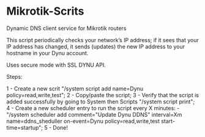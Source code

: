 # Mikrotik-Scrits

Dynamic DNS client service for Mikrotik routers

This script periodically checks your network’s IP address; if it sees that your IP address has changed, it sends (updates) the new IP address to your hostname in your Dynu account.

Uses secure mode with SSL DYNU API.

Steps: 

1 - Create a new scrit  "/system script add name=Dynu policy=read,write,test"; 
2 - Copy/paste the script;
3 - Verify that the script is added successfully by going to System then Scripts "/system script print";
4 - Create a new scheduler entry to run the script every X minutes: 
    - "/system scheduler add comment="Update Dynu DDNS" interval=Xm name=ddns_sheduller on-event=Dynu policy=read,write,test start-time=startup";
5 - Done!
